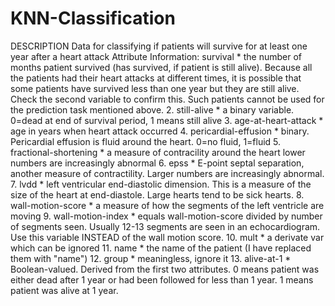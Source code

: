 # KNN-Classification
DESCRIPTION Data for classifying if patients will survive for at least one year after a heart attack
Attribute Information:
survival * the number of months patient survived (has survived, if patient is still alive). Because all the patients had their heart attacks at different times, it is possible that some patients have survived less than one year but they are still alive. Check the second variable to confirm this. Such patients cannot be used for the prediction task mentioned above. 2. still-alive * a binary variable. 0=dead at end of survival period, 1 means still alive 3. age-at-heart-attack * age in years when heart attack occurred 4. pericardial-effusion * binary. Pericardial effusion is fluid around the heart. 0=no fluid, 1=fluid 5. fractional-shortening * a measure of contracility around the heart lower numbers are increasingly abnormal 6. epss * E-point septal separation, another measure of contractility. Larger numbers are increasingly abnormal. 7. lvdd * left ventricular end-diastolic dimension. This is a measure of the size of the heart at end-diastole. Large hearts tend to be sick hearts. 8. wall-motion-score * a measure of how the segments of the left ventricle are moving 9. wall-motion-index * equals wall-motion-score divided by number of segments seen. Usually 12-13 segments are seen in an echocardiogram. Use this variable INSTEAD of the wall motion score. 10. mult * a derivate var which can be ignored 11. name * the name of the patient (I have replaced them with "name") 12. group * meaningless, ignore it 13. alive-at-1 * Boolean-valued. Derived from the first two attributes. 0 means patient was either dead after 1 year or had been followed for less than 1 year. 1 means patient was alive at 1 year.
